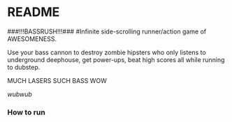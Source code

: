 # README #

###!!!BASSRUSH!!!###
#Infinite side-scrolling runner/action game of AWESOMENESS.

Use your bass cannon to destroy zombie hipsters who only listens to underground deephouse, get power-ups,  beat high scores all while running to dubstep.

MUCH LASERS
SUCH BASS
WOW



*wubwub*
### How to run ###

